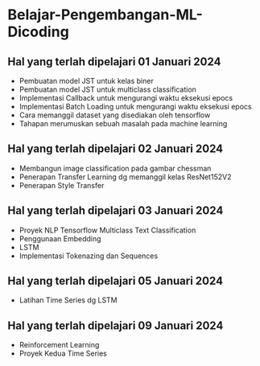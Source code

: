 # Belajar-Pengembangan-ML-Dicoding
## Hal yang terlah dipelajari 01 Januari 2024
- Pembuatan model JST untuk kelas biner
- Pembuatan model JST untuk multiclass classification
- Implementasi Callback untuk mengurangi waktu eksekusi epocs
- Implementasi Batch Loading untuk mengurangi waktu eksekusi epocs
- Cara memanggil dataset yang disediakan oleh tensorflow
- Tahapan merumuskan sebuah masalah pada machine learning

## Hal yang terlah dipelajari 02 Januari 2024
- Membangun image classification pada gambar chessman
- Penerapan Transfer Learning dg memanggil kelas ResNet152V2
- Penerapan Style Transfer

## Hal yang terlah dipelajari 03 Januari 2024
- Proyek NLP Tensorflow Multiclass Text Classification
- Penggunaan Embedding
- LSTM
- Implementasi Tokenazing dan Sequences

## Hal yang terlah dipelajari 05 Januari 2024
- Latihan Time Series dg LSTM


## Hal yang terlah dipelajari 09 Januari 2024
- Reinforcement Learning
- Proyek Kedua Time Series

